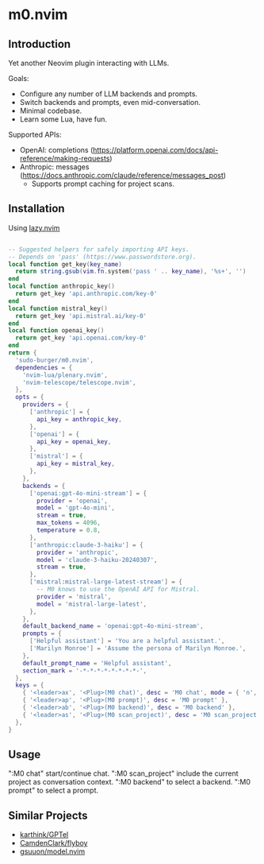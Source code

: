 # m0.nvim

## Introduction
Yet another Neovim plugin interacting with LLMs.

Goals:
* Configure any number of LLM backends and prompts.
* Switch backends and prompts, even mid-conversation.
* Minimal codebase.
* Learn some Lua, have fun.

Supported APIs:
* OpenAI: completions (https://platform.openai.com/docs/api-reference/making-requests)
* Anthropic: messages (https://docs.anthropic.com/claude/reference/messages_post)
  - Supports prompt caching for project scans.

## Installation

Using [lazy.nvim](https://github.com/folke/lazy.nvim)
``` lua

-- Suggested helpers for safely importing API keys.
-- Depends on 'pass' (https://www.passwordstore.org).
local function get_key(key_name)
  return string.gsub(vim.fn.system('pass ' .. key_name), '%s+', '')
end
local function anthropic_key()
  return get_key 'api.anthropic.com/key-0'
end
local function mistral_key()
  return get_key 'api.mistral.ai/key-0'
end
local function openai_key()
  return get_key 'api.openai.com/key-0'
end
return {
  'sudo-burger/m0.nvim',
  dependencies = {
    'nvim-lua/plenary.nvim',
    'nvim-telescope/telescope.nvim',
  },
  opts = {
    providers = {
      ['anthropic'] = {
        api_key = anthropic_key,
      },
      ['openai'] = {
        api_key = openai_key,
      },
      ['mistral'] = {
        api_key = mistral_key,
      },
    },
    backends = {
      ['openai:gpt-4o-mini-stream'] = {
        provider = 'openai',
        model = 'gpt-4o-mini',
        stream = true,
        max_tokens = 4096,
        temperature = 0.8,
      },
      ['anthropic:claude-3-haiku'] = {
        provider = 'anthropic',
        model = 'claude-3-haiku-20240307',
        stream = true,
      },
      ['mistral:mistral-large-latest-stream'] = {
        -- M0 knows to use the OpenAI API for Mistral.
        provider = 'mistral',
        model = 'mistral-large-latest',
      },
    },
    default_backend_name = 'openai:gpt-4o-mini-stream',
    prompts = {
      ['Helpful assistant'] = 'You are a helpful assistant.',
      ['Marilyn Monroe'] = 'Assume the persona of Marilyn Monroe.',
    },
    default_prompt_name = 'Helpful assistant',
    section_mark = '-*-*-*-*-*-*-*-*-',
  },
  keys = {
    { '<leader>ax', '<Plug>(M0 chat)', desc = 'M0 chat', mode = { 'n', 'v' } },
    { '<leader>ap', '<Plug>(M0 prompt)', desc = 'M0 prompt' },
    { '<leader>ab', '<Plug>(M0 backend)', desc = 'M0 backend' },
    { '<leader>as', '<Plug>(M0 scan_project)', desc = 'M0 scan_project' },
  },
}
```

## Usage
":M0 chat" start/continue chat.
":M0 scan_project" include the current project as conversation context.
":M0 backend" to select a backend.
":M0 prompt" to select a prompt.

## Similar Projects
- [karthink/GPTel](https://github.com/karthink/gptel)
- [CamdenClark/flyboy](https://github.com/CamdenClark/flyboy)
- [gsuuon/model.nvim](https://github.com/gsuuon/model.nvim)
